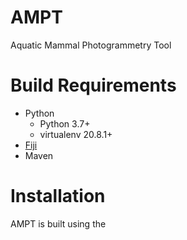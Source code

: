 # AMPT
Aquatic Mammal Photogrammetry Tool

# Build Requirements
 * Python
   * Python 3.7+
   * virtualenv 20.8.1+
 * [Fiji][fiji]
 * Maven 


# Installation
AMPT is built using the



[fiji]: <https://fiji.sc/>  "Fiji Home"